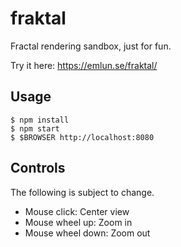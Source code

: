 fraktal
===

Fractal rendering sandbox, just for fun.

Try it here: https://emlun.se/fraktal/


Usage
---

    $ npm install
    $ npm start
    $ $BROWSER http://localhost:8080


Controls
---

The following is subject to change.

- Mouse click: Center view
- Mouse wheel up: Zoom in
- Mouse wheel down: Zoom out
